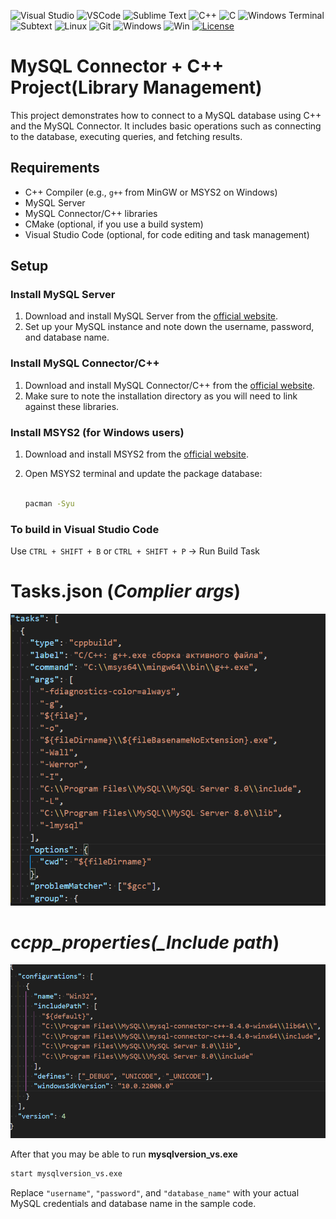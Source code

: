 ![Visual Studio](https://img.shields.io/badge/Visual%20Studio-5C2D91.svg?style=for-the-badge&logo=visual-studio&logoColor=white)
![VSCode](https://img.shields.io/badge/Vscode-007ACC?style=for-the-badge&logo=visualstudiocode&logoColor=white)
![Sublime Text](https://img.shields.io/badge/sublime_text-%23575757.svg?style=for-the-badge&logo=sublime-text&logoColor=important)
![C++](https://img.shields.io/badge/c++-%2300599C.svg?style=for-the-badge&logo=c%2B%2B&logoColor=white)
![C](https://img.shields.io/badge/c-%2300599C.svg?style=for-the-badge&logo=c&logoColor=white)
![Windows Terminal](https://img.shields.io/badge/Windows%20Terminal-%234D4D4D.svg?style=for-the-badge&logo=windows-terminal&logoColor=white)
![Subtext](https://img.shields.io/badge/sublime%20text-%23FF9800.svg?&style=for-the-badge&logo=sublime%20text&logoColor=black)
![Linux](https://img.shields.io/badge/Linux-FCC624?style=for-the-badge&logo=linux&logoColor=black)
![Git](https://img.shields.io/badge/git-%23F05033.svg?style=for-the-badge&logo=git&logoColor=white)
![Windows](https://img.shields.io/badge/github-%23121011.svg?style=for-the-badge&logo=github&logoColor=white)
![Win](https://img.shields.io/badge/Windows-0078D6?style=for-the-badge&logo=windows&logoColor=white")
[![License](https://img.shields.io/badge/License-MIT-yellow.svg)](https://opensource.org/licenses/MIT)

# MySQL Connector + C++ Project(Library Management)

This project demonstrates how to connect to a MySQL database using C++ and the MySQL Connector. It includes basic operations such as connecting to the database, executing queries, and fetching results.

## Requirements

- C++ Compiler (e.g., `g++` from MinGW or MSYS2 on Windows)
- MySQL Server
- MySQL Connector/C++ libraries
- CMake (optional, if you use a build system)
- Visual Studio Code (optional, for code editing and task management)

## Setup

### Install MySQL Server

1. Download and install MySQL Server from the [official website](https://dev.mysql.com/downloads/mysql/).
2. Set up your MySQL instance and note down the username, password, and database name.

### Install MySQL Connector/C++

1. Download and install MySQL Connector/C++ from the [official website](https://dev.mysql.com/downloads/connector/cpp/).
2. Make sure to note the installation directory as you will need to link against these libraries.

### Install MSYS2 (for Windows users)

1. Download and install MSYS2 from the [official website](https://www.msys2.org/).
2. Open MSYS2 terminal and update the package database:

   ```sh

   pacman -Syu

   ```

### To build in Visual Studio Code

Use `CTRL + SHIFT + B` or `CTRL + SHIFT + P` -> Run Build Task

# Tasks.json (_Complier args_)

![Tasks.json](image.png)

# c*cpp_properties(\_Include path*)

![C_CPP_Properties](image-1.png)

After that you may be able to run **mysqlversion_vs.exe**

```sh
start mysqlversion_vs.exe
```

Replace `"username"`, `"password"`, and `"database_name"` with your actual MySQL credentials and database name in the sample code.
